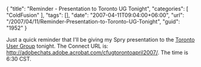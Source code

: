 {
	"title": "Reminder - Presentation to Toronto UG Tonight",
	"categories": [
		"ColdFusion"
	],
	"tags": [],
	"date": "2007-04-11T09:04:00+06:00",
	"url": "/2007/04/11/Reminder-Presentation-to-Toronto-UG-Tonight",
	"guid": "1952"
}

Just a quick reminder that I'll be giving my Spry presentation to the <a href="http://www.cfugtoronto.org/">Toronto User Group</a> tonight. The Connect URL is: <a href="http://adobechats.adobe.acrobat.com/cfugtorontoapril2007/">http://adobechats.adobe.acrobat.com/cfugtorontoapril2007/</a>. The time is 6:30 CST.